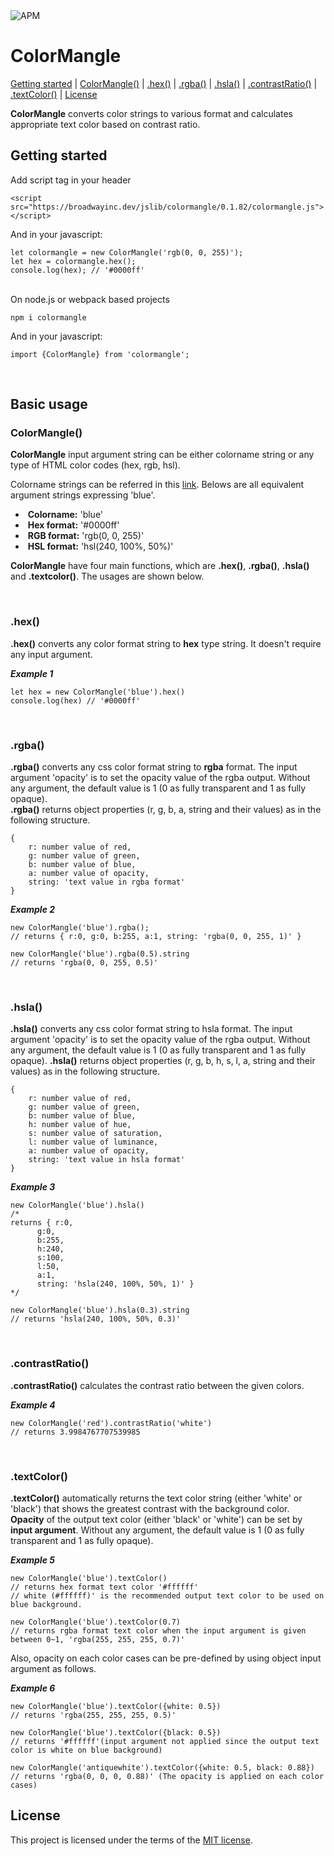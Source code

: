 <img alt="APM" src="https://img.shields.io/apm/l/vim-mode">

# ColorMangle <br />

[Getting started](#getting-started) | [ColorMangle()](#new-ColorMangle) | [.hex()](#hex) | [.rgba()](#rgba) | [.hsla()](#hsla) | [.contrastRatio()](#contrastRatio) | [.textColor()](#textColor) | [License](#license) </br> 

**ColorMangle** converts color strings to various format and calculates appropriate text color based on contrast ratio. 
<br />
## Getting started
Add script tag in your header
```
<script src="https://broadwayinc.dev/jslib/colormangle/0.1.82/colormangle.js"></script>
```
And in your javascript:
```
let colormangle = new ColorMangle('rgb(0, 0, 255)');
let hex = colormangle.hex();
console.log(hex); // '#0000ff'
```
<br />
On node.js or webpack based projects

```
npm i colormangle
```
And in your javascript:
```
import {ColorMangle} from 'colormangle';
```
<br />

## Basic usage

### ColorMangle()

**ColorMangle** input argument string can be either colorname string or any type of HTML color codes (hex, rgb, hsl).

Colorname strings can be referred in this [link](https://www.w3schools.com/colors/colors_names.asp). Belows are all equivalent argument strings expressing 'blue'. 
- ​	**Colorname:** 'blue'
- ​	**Hex format:** '#0000ff' 
- ​	**RGB format:** 'rgb(0, 0, 255)' 
- ​	**HSL format:** 'hsl(240, 100%, 50%)'

**ColorMangle** have four main functions, which are **.hex()**, **.rgba()**, **.hsla()** and **.textcolor()**. The usages are shown below.

<br />

### .hex()

**.hex()** converts any color format string to **hex** type string. It doesn't require any input argument.

**_Example 1_**

```
let hex = new ColorMangle('blue').hex()
console.log(hex) // '#0000ff' 
```

<br />

### .rgba()

**.rgba()** converts any css color format string to **rgba** format. The input argument 'opacity' is to set the opacity value of the rgba output. Without any argument, the default value is 1 (0 as fully transparent and 1 as fully opaque).
<br />**.rgba()** returns object properties (r, g, b, a, string and their values) as in the following structure.

```
{
    r: number value of red,
    g: number value of green,
    b: number value of blue,
    a: number value of opacity,
    string: 'text value in rgba format'
}
```

**_Example 2_**

```
new ColorMangle('blue').rgba(); 
// returns { r:0, g:0, b:255, a:1, string: 'rgba(0, 0, 255, 1)' }

new ColorMangle('blue').rgba(0.5).string 
// returns 'rgba(0, 0, 255, 0.5)'
```

<br />

### .hsla()

**.hsla()** converts any css color format string to hsla format. The input argument 'opacity' is to set the opacity value of the rgba output. Without any argument, the default value is 1 (0 as fully transparent and 1 as fully opaque). **.hsla()** returns object properties (r, g, b, h, s, l, a, string and their values) as in the following structure.

```
{
    r: number value of red,
    g: number value of green,
    b: number value of blue,
    h: number value of hue,
    s: number value of saturation,
    l: number value of luminance,
    a: number value of opacity,
    string: 'text value in hsla format'
}
```
**_Example 3_**

```
new ColorMangle('blue').hsla()
/*
returns { r:0, 
	  g:0, 
	  b:255, 
	  h:240,
	  s:100,
	  l:50,
	  a:1, 
	  string: 'hsla(240, 100%, 50%, 1)' }
*/

new ColorMangle('blue').hsla(0.3).string
// returns 'hsla(240, 100%, 50%, 0.3)'
```
<br />

### .contrastRatio()
**.contrastRatio()** calculates the contrast ratio between the given colors.

**_Example 4_**
```
new ColorMangle('red').contrastRatio('white')
// returns 3.9984767707539985 
```
<br />

### .textColor()

**.textColor()** automatically returns the text color string (either 'white' or 'black') that shows the greatest contrast with the background color. **Opacity** of the output text color (either 'black' or 'white') can be set by **input argument**. Without any argument, the default value is 1 (0 as fully transparent and 1 as fully opaque).

**_Example 5_**

```
new ColorMangle('blue').textColor()
// returns hex format text color '#ffffff' 
// white (#ffffff)' is the recommended output text color to be used on blue background.

new ColorMangle('blue').textColor(0.7) 
// returns rgba format text color when the input argument is given between 0~1, 'rgba(255, 255, 255, 0.7)'
```

Also, opacity on each color cases can be pre-defined by using object input argument as follows.

**_Example 6_**

```
new ColorMangle('blue').textColor({white: 0.5})
// returns 'rgba(255, 255, 255, 0.5)'

new ColorMangle('blue').textColor({black: 0.5})
// returns '#ffffff'(input argument not applied since the output text color is white on blue background)

new ColorMangle('antiquewhite').textColor({white: 0.5, black: 0.88})
// returns 'rgba(0, 0, 0, 0.88)' (The opacity is applied on each color cases)
```

## License

This project is licensed under the terms of the [MIT license](https://github.com/broadwayinc/colormangle/blob/main/LICENSE).
